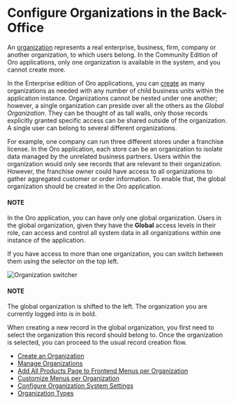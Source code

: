 <a id="user-management-organizations"></a>

<a id="user-ee-multi-org"></a>

<a id="user-ee-multi-org-system"></a>

# Configure Organizations in the Back-Office

An [organization](../../../../glossary.md#term-Organization) represents a real enterprise, business, firm, company or another organization, to which users belong. In the Community Edition of Oro applications, only one organization is available in the system, and you cannot create more.

In the Enterprise edition of Oro applications, you can [create](create.md#user-management-organization-create) as many organizations as needed with any number of child business units within the application instance. Organizations cannot be nested under one another; however, a single organization can preside over all the others as the *Global Organization*. They can be thought of as tall walls, only those records explicitly granted specific access can be shared outside of the organization. A single user can belong to several different organizations.

For example, one company can run three different stores under a franchise license. In the Oro application, each store can be an organization to isolate data managed by the unrelated business partners. Users within the organization would only see records that are relevant to their organization. However, the franchise owner could have access to all organizations to gather aggregated customer or order information. To enable that, the global organization should be created in the Oro application.

#### NOTE
In the Oro application, you can have only one global organization. Users in the global organization, given they have the **Global** access levels in their role, can access and control all system data in all organizations within one instance of the application.

If you have access to more than one organization, you can switch between them using the selector on the top left.

![Organization switcher](user/img/system/user_management/organization_selector.png)

#### NOTE
The global organization is shifted to the left. The organization you are currently logged into is in bold.

When creating a new record in the global organization, you first need to select the organization this record should belong to. Once the organization is selected, you can proceed to the usual record creation flow.

* [Create an Organization](create.md)
* [Manage Organizations](manage.md)
* [Add All Products Page to Frontend Menus per Organization](organization-all-products-menus.md)
* [Customize Menus per Organization](organization-frontend-menus.md)
* [Configure Organization System Settings](org-configuration/index.md)
* [Organization Types](organization-types.md)
